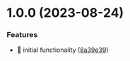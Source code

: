 # 1.0.0 (2023-08-24)


### Features

* 🌟 initial functionality ([8a39e39](https://github.com/spaceagetv/electron-file-download/commit/8a39e3991a6d3815167d89aafbf60920a7538725))
